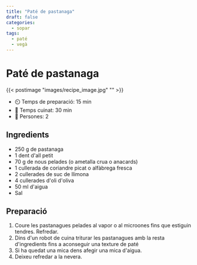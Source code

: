 ```yaml
---
title: "Paté de pastanaga"
draft: false 
categories: 
  - sopar 
tags: 
  - paté
  - vegà
---
```


# Paté de pastanaga

{{< postimage "images/recipe_image.jpg" "" >}}


- ⏲️  Temps de preparació: 15 min 
- 🍳 Temps cuinat: 30 min 
- 🍴 Persones: 2

## Ingredients

- 250 g de pastanaga
- 1 dent d'all petit
- 70 g de nous pelades (o ametalla crua o anacards)
- 1 cullerada de coriandre picat o alfàbrega fresca
- 2 cullerades de suc de llimona
- 4 cullerades d'oli d'oliva
- 50 ml d'aigua
- Sal

## Preparació

1. Coure les pastanagues pelades al vapor o al microones fins que estiguin tendres. Refredar.
2. Dins d'un robot de cuina triturar les pastanagues amb la resta d'ingredients fins a aconseguir una texture de paté
3. Si ha quedat una mica dens afegir una mica d'aigua.
4. Deixeu refredar a la nevera.


